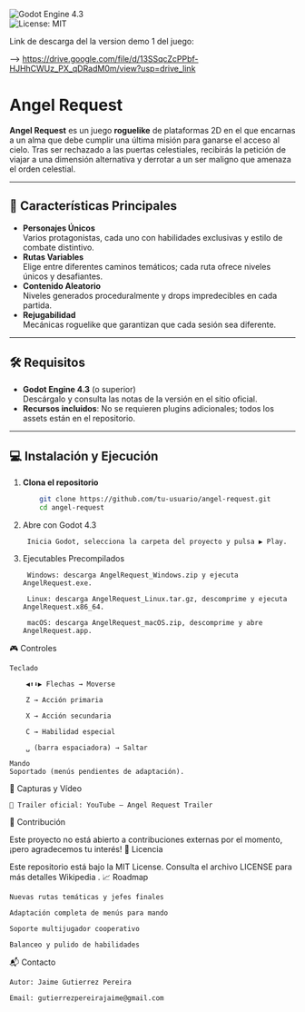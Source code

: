 <!-- PROJECT BADGES -->
![Godot Engine 4.3](https://img.shields.io/badge/Engine-Godot%204.3-6DA55F.svg)  
![License: MIT](https://img.shields.io/badge/License-MIT-yellow.svg)

Link de descarga del la version demo 1 del juego:

--> https://drive.google.com/file/d/13SSqcZcPPbf-HJHhCWUz_PX_qDRadM0m/view?usp=drive_link

# Angel Request

**Angel Request** es un juego **roguelike** de plataformas 2D en el que encarnas a un alma que debe cumplir una última misión para ganarse el acceso al cielo. Tras ser rechazado a las puertas celestiales, recibirás la petición de viajar a una dimensión alternativa y derrotar a un ser maligno que amenaza el orden celestial.

---

## 🚀 Características Principales

- **Personajes Únicos**  
  Varios protagonistas, cada uno con habilidades exclusivas y estilo de combate distintivo.
- **Rutas Variables**  
  Elige entre diferentes caminos temáticos; cada ruta ofrece niveles únicos y desafiantes.
- **Contenido Aleatorio**  
  Niveles generados proceduralmente y drops impredecibles en cada partida.
- **Rejugabilidad**  
  Mecánicas roguelike que garantizan que cada sesión sea diferente.

---

## 🛠️ Requisitos

- **Godot Engine 4.3** (o superior)  
  Descárgalo y consulta las notas de la versión en el sitio oficial.
- **Recursos incluidos**: No se requieren plugins adicionales; todos los assets están en el repositorio.

---

## 💻 Instalación y Ejecución

1. **Clona el repositorio**  
   ```bash
       git clone https://github.com/tu-usuario/angel-request.git
       cd angel-request
2. Abre con Godot 4.3

        Inicia Godot, selecciona la carpeta del proyecto y pulsa ▶️ Play.

3. Ejecutables Precompilados

        Windows: descarga AngelRequest_Windows.zip y ejecuta AngelRequest.exe.

        Linux: descarga AngelRequest_Linux.tar.gz, descomprime y ejecuta AngelRequest.x86_64.

        macOS: descarga AngelRequest_macOS.zip, descomprime y abre AngelRequest.app.

🎮 Controles

    Teclado

        ◀️⬆️⬇️▶️ Flechas → Moverse

        Z → Acción primaria

        X → Acción secundaria

        C → Habilidad especial

        ␣ (barra espaciadora) → Saltar

    Mando
    Soportado (menús pendientes de adaptación).

📸 Capturas y Vídeo

    🎥 Trailer oficial: YouTube – Angel Request Trailer

🤝 Contribución

Este proyecto no está abierto a contribuciones externas por el momento, ¡pero agradecemos tu interés!
📝 Licencia

Este repositorio está bajo la MIT License. Consulta el archivo LICENSE para más detalles
Wikipedia
.
📈 Roadmap

    Nuevas rutas temáticas y jefes finales

    Adaptación completa de menús para mando

    Soporte multijugador cooperativo

    Balanceo y pulido de habilidades

📬 Contacto

    Autor: Jaime Gutierrez Pereira

    Email: gutierrezpereirajaime@gmail.com
